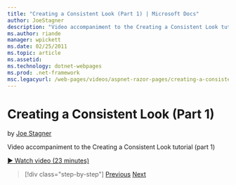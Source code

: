 ```yaml
---
title: "Creating a Consistent Look (Part 1) | Microsoft Docs"
author: JoeStagner
description: "Video accompaniment to the Creating a Consistent Look tutorial (part 1)"
ms.author: riande
manager: wpickett
ms.date: 02/25/2011
ms.topic: article
ms.assetid: 
ms.technology: dotnet-webpages
ms.prod: .net-framework
msc.legacyurl: /web-pages/videos/aspnet-razor-pages/creating-a-consistent-look-part-1
---
```

Creating a Consistent Look (Part 1)
====================
by [Joe Stagner](https://github.com/JoeStagner)

Video accompaniment to the Creating a Consistent Look tutorial (part 1)

[&#9654; Watch video (23 minutes)](https://channel9.msdn.com/Blogs/ASP-NET-Site-Videos/creating-a-consistent-look-part-1)

>[!div class="step-by-step"] [Previous](introduction-to-aspnet-web-programming-using-the-razor-syntax.md) [Next](creating-a-consistent-look-part-2.md)